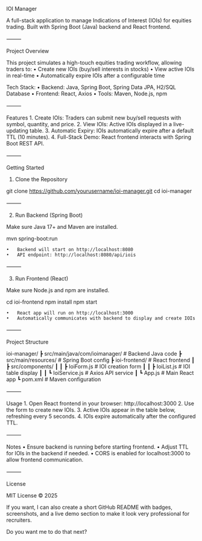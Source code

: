 
IOI Manager

A full-stack application to manage Indications of Interest (IOIs) for equities trading. Built with Spring Boot (Java) backend and React frontend.

⸻

Project Overview

This project simulates a high-touch equities trading workflow, allowing traders to:
	•	Create new IOIs (buy/sell interests in stocks)
	•	View active IOIs in real-time
	•	Automatically expire IOIs after a configurable time

Tech Stack:
	•	Backend: Java, Spring Boot, Spring Data JPA, H2/SQL Database
	•	Frontend: React, Axios
	•	Tools: Maven, Node.js, npm

⸻

Features
	1.	Create IOIs: Traders can submit new buy/sell requests with symbol, quantity, and price.
	2.	View IOIs: Active IOIs displayed in a live-updating table.
	3.	Automatic Expiry: IOIs automatically expire after a default TTL (10 minutes).
	4.	Full-Stack Demo: React frontend interacts with Spring Boot REST API.

⸻

Getting Started

1. Clone the Repository

git clone https://github.com/yourusername/ioi-manager.git
cd ioi-manager


⸻

2. Run Backend (Spring Boot)

Make sure Java 17+ and Maven are installed.

mvn spring-boot:run

	•	Backend will start on http://localhost:8080
	•	API endpoint: http://localhost:8080/api/iois

⸻

3. Run Frontend (React)

Make sure Node.js and npm are installed.

cd ioi-frontend
npm install
npm start

	•	React app will run on http://localhost:3000
	•	Automatically communicates with backend to display and create IOIs

⸻

Project Structure

ioi-manager/
 ┣ src/main/java/com/ioimanager/       # Backend Java code
 ┣ src/main/resources/                 # Spring Boot config
 ┣ ioi-frontend/                       # React frontend
 ┃ ┣ src/components/
 ┃ ┃ ┣ IoiForm.js                     # IOI creation form
 ┃ ┃ ┣ IoiList.js                     # IOI table display
 ┃ ┃ ┗ IoiService.js                  # Axios API service
 ┃ ┗ App.js                            # Main React app
 ┗ pom.xml                             # Maven configuration


⸻

Usage
	1.	Open React frontend in your browser: http://localhost:3000
	2.	Use the form to create new IOIs.
	3.	Active IOIs appear in the table below, refreshing every 5 seconds.
	4.	IOIs expire automatically after the configured TTL.

⸻

Notes
	•	Ensure backend is running before starting frontend.
	•	Adjust TTL for IOIs in the backend if needed.
	•	CORS is enabled for localhost:3000 to allow frontend communication.

⸻

License

MIT License © 2025


If you want, I can also create a short GitHub README with badges, screenshots, and a live demo section to make it look very professional for recruiters.

Do you want me to do that next?
